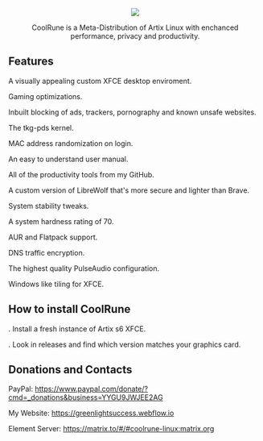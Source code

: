 <p align="center">
	<img src="https://i.postimg.cc/VLTRqVvW/logo.png" />
                                                                                                                                      
<p align="center">
	 CoolRune is a Meta-Distribution of Artix Linux with enchanced performance, privacy and productivity.

## Features	 
A visually appealing custom XFCE desktop enviroment.

Gaming optimizations.

Inbuilt blocking of ads, trackers, pornography and known unsafe websites.

The tkg-pds kernel.

MAC address randomization on login.

An easy to understand user manual.
    
All of the productivity tools from my GitHub.

A custom version of LibreWolf that's more secure and lighter than Brave.
 
System stability tweaks.
  
A system hardness rating of 70.

AUR and Flatpack support.
	
DNS traffic encryption.

The highest quality PulseAudio configuration.

Windows like tiling for XFCE.

## How to install CoolRune

. Install a fresh instance of Artix s6 XFCE. 

. Look in releases and find which version matches your graphics card.

## Donations and Contacts
PayPal: https://www.paypal.com/donate/?cmd=_donations&business=YYGU9JWJEE2AG

My Website: https://greenlightsuccess.webflow.io

Element Server: https://matrix.to/#/#coolrune-linux:matrix.org

